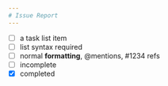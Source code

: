 ```yaml
---
# Issue Report
---
```


- [ ] a task list item
- [ ] list syntax required
- [ ] normal **formatting**, @mentions, #1234 refs
- [ ] incomplete
- [x] completed